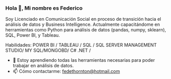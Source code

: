 ### Hola 👋, Mi nombre es Federico
Soy Licenciado en Comunicación Social en proceso de transición hacia el análisis de datos y Business Intelligence. Actualmente capacitándome en herramientas como Python para análisis de datos (pandas, numpy, sklearn), SQL, Power BI, y Tableau. 

Habilidades: POWER BI / TABLEAU / SQL / SQL SERVER MANAGEMENT STUDIO/ MY SQL/MONGOBD/ C# .NET / 

- 🌱 Estoy aprendiendo todas las herramientas necesarias para poder trabajar en análisis de datos. 
- 📫 Cómo contactarme: fedethornton@hotmail.com 




